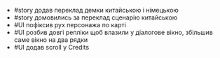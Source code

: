 - #story додав переклад демки китайською і німецькою
- #story домовились за переклад сценарію китайською
- #UI пофіксив рух персонажа по карті
- #UI розбив довгі репліки щоб влазили у діалогове вікно, збільшив саме вікно на два рядки
- #UI додав scroll у Credits